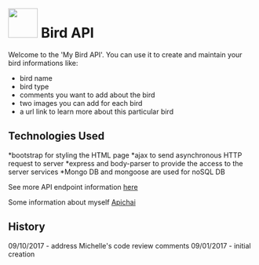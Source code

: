 # <img src="https://cloud.githubusercontent.com/assets/7833470/10423298/ea833a68-7079-11e5-84f8-0a925ab96893.png" width="60"> Bird API

Welcome to the 'My Bird API'. You can use it to create and maintain your bird informations like:
* bird name
* bird type
* comments you want to add about the bird
* two images you can add for each bird
* a url link to learn more about this particular bird

## Technologies Used
*bootstrap for styling the HTML page
*ajax to send asynchronous HTTP request to server
*express and body-parser to provide the access to the server services
*Mongo DB and mongoose are used for noSQL DB

See more API endpoint information [here](https://dry-scrubland-21249.herokuapp.com/api)

Some information about myself [Apichai](https://dry-scrubland-21249.herokuapp.com/api/profile)

## History
09/10/2017 - address Michelle's code review comments
09/01/2017 - initial creation
